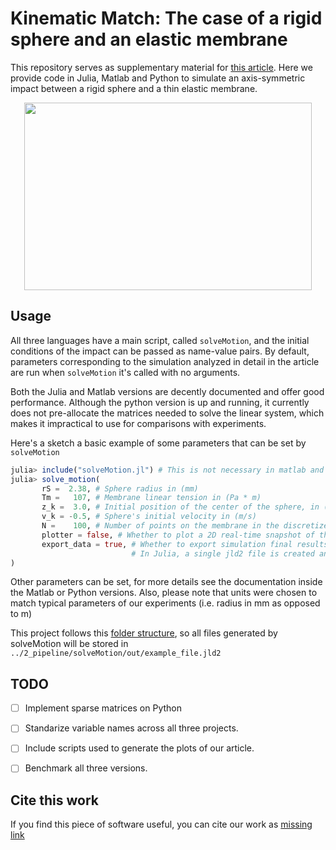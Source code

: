 # Kinematic Match: The case of a rigid sphere and an elastic membrane
This repository serves as supplementary material for [this article](google.com). Here we provide code in Julia, Matlab and Python to simulate an axis-symmetric impact between a rigid sphere and a thin elastic membrane.


<p align="center">
  <img width="460" height="300" src="https://user-images.githubusercontent.com/51973026/164895999-b7d0b276-0552-4798-adba-aeb5138f92dd.gif">
</p>

## Usage

All three languages have a main script, called `solveMotion`, and the initial conditions of the impact can be passed as name-value pairs. By default, parameters corresponding to the simulation analyzed in detail in the article are run when `solveMotion` it's called with no arguments. 

Both the Julia and Matlab versions are decently documented and offer good performance. Although the python version is up and running, it currently does not pre-allocate the matrices needed to solve the linear system, which makes it impractical to use for comparisons with experiments.

Here's a sketch a basic example of some parameters that can be set by `solveMotion`

```julia
julia> include("solveMotion.jl") # This is not necessary in matlab and python
julia> solve_motion(
       rS =  2.38, # Sphere radius in (mm)
       Tm =   107, # Membrane linear tension in (Pa * m)
       z_k =  3.0, # Initial position of the center of the sphere, in (mm)
       v_k = -0.5, # Sphere's initial velocity in (m/s)
       N =    100, # Number of points on the membrane in the discretized problem per unit radius 
       plotter = false, # Whether to plot a 2D real-time snapshot of the simulation (false is best for performance)
       export_data = true, # Whether to export simulation final results. 
                           # In Julia, a single jld2 file is created and a reference to this file is stored in a .csv
)
```

Other parameters can be set, for more details see the documentation inside the Matlab or Python versions. Also, please note that units were chosen to match typical parameters of our experiments (i.e. radius in mm as opposed to m)

This project follows this [folder structure](https://towardsdatascience.com/how-to-keep-your-research-projects-organized-part-1-folder-structure-10bd56034d3a), so all files generated by solveMotion will be stored in `../2_pipeline/solveMotion/out/example_file.jld2`


## TODO

- [ ] Implement sparse matrices on Python
- [ ] Standarize variable names across all three projects. 
- [ ] Include scripts used to generate the plots of our article.
- [ ] Benchmark all three versions.


## Cite this work

If you find this piece of software useful, you can cite our work as [missing link](404)

